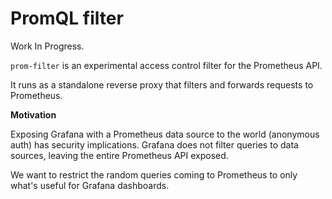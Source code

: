 # PromQL filter

Work In Progress.

`prom-filter` is an experimental access control filter for the Prometheus API.

It runs as a standalone reverse proxy that filters and forwards requests to Prometheus.

**Motivation**

Exposing Grafana with a Prometheus data source to the world (anonymous auth) has security implications.
Grafana does not filter queries to data sources, leaving the entire Prometheus API exposed.

We want to restrict the random queries coming to Prometheus to only what's useful for Grafana dashboards.
